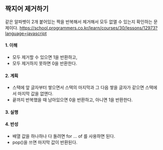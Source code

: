 ## 짝지어 제거하기
같은 알파벳이 2개 붙어있는 짝을 반복해서 제거해서 모두 없앨 수 있는지 확인하는 문제이다.
https://school.programmers.co.kr/learn/courses/30/lessons/12973?language=javascript

#### 1. 이해
- 모두 제거할 수 있으면 1을 반환하고,
- 모두 제거하지 못하면 0을 반환한다.

#### 2. 계획
- 스택에 앞 글자부터 쌓으면서 스택의 마지막과 그 다음 쌓을 글자가 같으면 스택에서 마지막 값을 없앤다.
- 끝까지 반복했을 때 남아있으면 0을 반환하고, 아니면 1을 반환한다.

#### 3. 실행

#### 4. 반성
- 배열 값을 하나하나 다 돌려면 for ... of 를 사용하면 된다.
- pop()을 쓰면 마지막 값이 반환된다.
